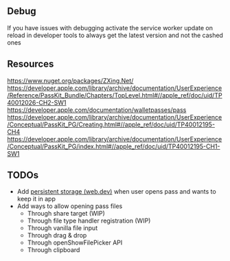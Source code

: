 ﻿
## Debug
If you have issues with debugging activate the service worker update on reload in developer tools to always get the latest version and not the cashed ones
## Resources
https://www.nuget.org/packages/ZXing.Net/
https://developer.apple.com/library/archive/documentation/UserExperience/Reference/PassKit_Bundle/Chapters/TopLevel.html#//apple_ref/doc/uid/TP40012026-CH2-SW1
https://developer.apple.com/documentation/walletpasses/pass
https://developer.apple.com/library/archive/documentation/UserExperience/Conceptual/PassKit_PG/Creating.html#//apple_ref/doc/uid/TP40012195-CH4
https://developer.apple.com/library/archive/documentation/UserExperience/Conceptual/PassKit_PG/index.html#//apple_ref/doc/uid/TP40012195-CH1-SW1
## TODOs
* Add [persistent storage (web.dev)](https://web.dev/persistent-storage/) when user opens pass and wants to keep it in app
* Add ways to allow opening pass files
  * Through share target (WIP)
  * Through file type handler registration (WIP)
  * Through vanilla file input
  * Through drag & drop
  * Through openShowFilePicker API
  * Through clipboard